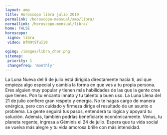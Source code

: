 ```yaml
---
layout: amp
title: Horoscopo libra julio 2019 
permalink: /horoscopo-mensual/amp/libra/
normallink: /horoscopo-mensual/libra/
home: FALSE
horoscopo:
 signo: libra
 video: WfN9tSTuIi0

ogimg: /images/libra_char.png
sitemap:
 priority: 1
 changefreq: 'monthly'
---
```



La Luna Nueva del 6 de julio está dirigida directamente hacia ti, así que empieza algo especial y cambia la forma en que ves a tu propia persona. Eres alguien muy popular y tienen más habilidades de las que la gente cree que tienes. Pon tu encanto innato y tu talento a buen uso. La Luna Llena del 21 de julio confiere gran respeto y energía. No te hagas cargo de manera enérgica, pero con cuidado y firmeza dirige el resultado de un asunto o problema. La gente seguirá tus pasos, entenderá tu lógica y apoyará tu solución. Además, también podrías beneficiarte económicamente. Venus, tu planeta regente, ingresa a Géminis el 24 de julio. Espera que tu vida social se vuelva más alegre y tu vida amorosa brille con más intensidad.